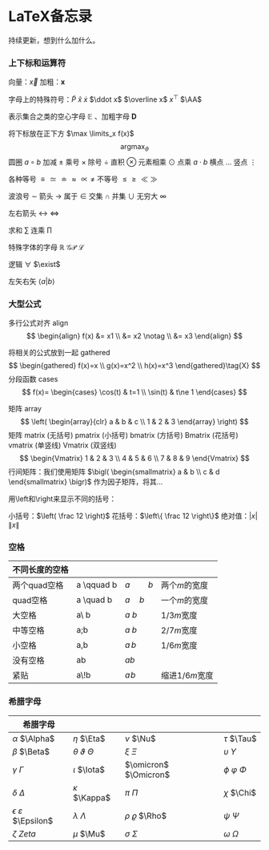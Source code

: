 # LaTeX备忘录

持续更新，想到什么加什么。

### 上下标和运算符

向量：$\vec x$ 加粗：$\boldsymbol x$

字母上的特殊符号：$\widetilde P$ $\hat x$  $\dot x$ $\ddot x$ $\overline x$ $x^\top$ $\AA$  

表示集合之类的空心字母 $\mathbb{E}$ 、加粗字母 $\mathbf{D}$ 

将下标放在正下方 $\max \limits_x f(x)$  
$$
\mathop{\arg\max}_\theta
$$
圆圈 $a\circ b$  加减 $\pm$ 乘号 $\times$  除号 $\div$  直积 $\otimes$ 元素相乘 $\odot$ 点乘 $a\cdot b$ 横点 $\dots$ 竖点 $\vdots$  

各种等号 $\equiv \simeq \doteq \approx \propto \neq$  不等号 $\le \ge \ll \gg$

波浪号 $\sim$ 箭头 $\to$ 属于 $\in$ 交集 $\cap$ 并集  $\cup$ 无穷大 $\infty$ 

左右箭头 $\leftrightarrow$ $\Leftrightarrow$

求和 $\sum$ 连乘 $\prod$ 

特殊字体的字母 $\mathbb{R}$  $\mathcal{GP}$  $\mathscr{L}$

逻辑 $\forall$  $\exist$ 

左矢右矢  $\langle a| b \rangle$



### 大型公式

多行公式对齐 align
$$
\begin{align}
f(x) &= x1 \\
&= x2 \notag \\
&= x3
\end{align}
$$

将相关的公式放到一起 gathered
$$
\begin{gathered}
f(x)=x \\
g(x)=x^2 \\
h(x)=x^3
\end{gathered}\tag{X}
$$
分段函数 cases
$$
f(x)=
\begin{cases}
\cos(t) & t=1 \\
\sin(t) & t\ne 1
\end{cases}
$$

矩阵 array
$$
\left(
\begin{array}{clr}
a & b & c \\
1 & 2 & 3
\end{array}
\right)
$$
矩阵 matrix (无括号) pmatrix (小括号) bmatrix (方括号) Bmatrix (花括号) vmatrix (单竖线) Vmatrix (双竖线)
$$
\begin{Vmatrix}
   1 & 2 & 3 \\
   4 & 5 & 6 \\
   7 & 8 & 9
  \end{Vmatrix}
$$
行间矩阵：我们使用矩阵 $\bigl( \begin{smallmatrix} a & b \\ c & d \end{smallmatrix} \bigr)$ 作为因子矩阵，将其...



用\left和\right来显示不同的括号：

小括号：$\left( \frac 12 \right)$ 花括号：$\left\{ \frac 12 \right\}$ 绝对值：$\left| x \right|$ $\left\| x \right\|$





### 空格

| 不同长度的空格 |            |             |                |
| -------------- | ---------- | ----------- | -------------- |
| 两个quad空格   | a \qquad b | $a\qquad b$ | 两个*m*的宽度  |
| quad空格       | a \quad b  | $a \quad b$ | 一个*m*的宽度  |
| 大空格         | a\ b       | $a\ b$      | 1/3*m*宽度     |
| 中等空格       | a\;b       | $a\;b$      | 2/7*m*宽度     |
| 小空格         | a\,b       | $a\,b$      | 1/6*m*宽度     |
| 没有空格       | ab         | $ab$        |                |
| 紧贴           | a\\!b      | $a\!b$      | 缩进1/6*m*宽度 |



### 希腊字母

| 希腊字母                            |                               |                         |                         |
| ----------------------------------- | ----------------------------- | ----------------------- | ----------------------- |
| $\alpha$ $\Alpha$                   | $\eta$ $\Eta$                 | $\nu$ $\Nu$             | $\tau$ $\Tau$           |
| $\beta$ $\Beta$                     | $\theta$ $\vartheta$ $\Theta$ | $\xi$ $\Xi$             | $\upsilon$ $\Upsilon$   |
| $\gamma$ $\Gamma$                   | $\iota$ $\Iota$               | $\omicron$ $\Omicron$   | $\phi$ $\varphi$ $\Phi$ |
| $\delta$ $\Delta$                   | $\kappa$ $\Kappa$             | $\pi$ $\Pi$             | $\chi$ $\Chi$           |
| $\epsilon$ $\varepsilon$ $\Epsilon$ | $\lambda$ $\Lambda$           | $\rho$ $\varrho$ $\Rho$ | $\psi$ $\Psi$           |
| $\zeta$ $Zeta$                      | $\mu$ $\Mu$                   | $\sigma$ $\Sigma$       | $\omega$ $\Omega$       |

